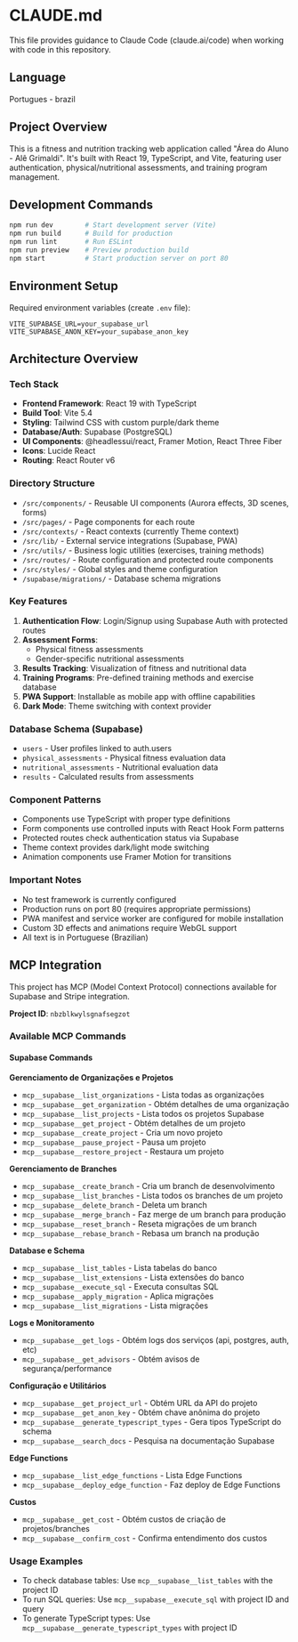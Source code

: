
# CLAUDE.md

This file provides guidance to Claude Code (claude.ai/code) when working with code in this repository.

## Language
Portugues - brazil 

## Project Overview

This is a fitness and nutrition tracking web application called "Área do Aluno - Alê Grimaldi". It's built with React 19, TypeScript, and Vite, featuring user authentication, physical/nutritional assessments, and training program management.

## Development Commands

```bash
npm run dev        # Start development server (Vite)
npm run build      # Build for production
npm run lint       # Run ESLint
npm run preview    # Preview production build
npm start          # Start production server on port 80
```

## Environment Setup

Required environment variables (create `.env` file):
```
VITE_SUPABASE_URL=your_supabase_url
VITE_SUPABASE_ANON_KEY=your_supabase_anon_key
```

## Architecture Overview

### Tech Stack
- **Frontend Framework**: React 19 with TypeScript
- **Build Tool**: Vite 5.4
- **Styling**: Tailwind CSS with custom purple/dark theme
- **Database/Auth**: Supabase (PostgreSQL)
- **UI Components**: @headlessui/react, Framer Motion, React Three Fiber
- **Icons**: Lucide React
- **Routing**: React Router v6

### Directory Structure
- `/src/components/` - Reusable UI components (Aurora effects, 3D scenes, forms)
- `/src/pages/` - Page components for each route
- `/src/contexts/` - React contexts (currently Theme context)
- `/src/lib/` - External service integrations (Supabase, PWA)
- `/src/utils/` - Business logic utilities (exercises, training methods)
- `/src/routes/` - Route configuration and protected route components
- `/src/styles/` - Global styles and theme configuration
- `/supabase/migrations/` - Database schema migrations

### Key Features
1. **Authentication Flow**: Login/Signup using Supabase Auth with protected routes
2. **Assessment Forms**: 
   - Physical fitness assessments
   - Gender-specific nutritional assessments
3. **Results Tracking**: Visualization of fitness and nutritional data
4. **Training Programs**: Pre-defined training methods and exercise database
5. **PWA Support**: Installable as mobile app with offline capabilities
6. **Dark Mode**: Theme switching with context provider

### Database Schema (Supabase)
- `users` - User profiles linked to auth.users
- `physical_assessments` - Physical fitness evaluation data
- `nutritional_assessments` - Nutritional evaluation data
- `results` - Calculated results from assessments

### Component Patterns
- Components use TypeScript with proper type definitions
- Form components use controlled inputs with React Hook Form patterns
- Protected routes check authentication status via Supabase
- Theme context provides dark/light mode switching
- Animation components use Framer Motion for transitions

### Important Notes
- No test framework is currently configured
- Production runs on port 80 (requires appropriate permissions)
- PWA manifest and service worker are configured for mobile installation
- Custom 3D effects and animations require WebGL support
- All text is in Portuguese (Brazilian)

## MCP Integration

This project has MCP (Model Context Protocol) connections available for Supabase and Stripe integration.

**Project ID**: `nbzblkwylsgnafsegzot`

### Available MCP Commands

#### Supabase Commands

**Gerenciamento de Organizações e Projetos**
- `mcp__supabase__list_organizations` - Lista todas as organizações
- `mcp__supabase__get_organization` - Obtém detalhes de uma organização
- `mcp__supabase__list_projects` - Lista todos os projetos Supabase
- `mcp__supabase__get_project` - Obtém detalhes de um projeto
- `mcp__supabase__create_project` - Cria um novo projeto
- `mcp__supabase__pause_project` - Pausa um projeto
- `mcp__supabase__restore_project` - Restaura um projeto

**Gerenciamento de Branches**
- `mcp__supabase__create_branch` - Cria um branch de desenvolvimento
- `mcp__supabase__list_branches` - Lista todos os branches de um projeto
- `mcp__supabase__delete_branch` - Deleta um branch
- `mcp__supabase__merge_branch` - Faz merge de um branch para produção
- `mcp__supabase__reset_branch` - Reseta migrações de um branch
- `mcp__supabase__rebase_branch` - Rebasa um branch na produção

**Database e Schema**
- `mcp__supabase__list_tables` - Lista tabelas do banco
- `mcp__supabase__list_extensions` - Lista extensões do banco
- `mcp__supabase__execute_sql` - Executa consultas SQL
- `mcp__supabase__apply_migration` - Aplica migrações
- `mcp__supabase__list_migrations` - Lista migrações

**Logs e Monitoramento**
- `mcp__supabase__get_logs` - Obtém logs dos serviços (api, postgres, auth, etc)
- `mcp__supabase__get_advisors` - Obtém avisos de segurança/performance

**Configuração e Utilitários**
- `mcp__supabase__get_project_url` - Obtém URL da API do projeto
- `mcp__supabase__get_anon_key` - Obtém chave anônima do projeto
- `mcp__supabase__generate_typescript_types` - Gera tipos TypeScript do schema
- `mcp__supabase__search_docs` - Pesquisa na documentação Supabase

**Edge Functions**
- `mcp__supabase__list_edge_functions` - Lista Edge Functions
- `mcp__supabase__deploy_edge_function` - Faz deploy de Edge Functions

**Custos**
- `mcp__supabase__get_cost` - Obtém custos de criação de projetos/branches
- `mcp__supabase__confirm_cost` - Confirma entendimento dos custos


### Usage Examples
- To check database tables: Use `mcp__supabase__list_tables` with the project ID
- To run SQL queries: Use `mcp__supabase__execute_sql` with project ID and query
- To generate TypeScript types: Use `mcp__supabase__generate_typescript_types` with project ID